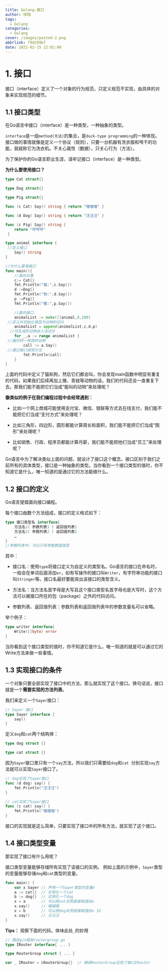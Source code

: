 ```yaml
---
title: Golang-接口
author: 饼铛
tags:
  - Golang
categories:
  - Golang
cover: /images/pasted-2.png
abbrlink: f9d199b7
date: 2021-02-15 22:02:00
---
```

# 1. 接口

接口（interface）定义了一个对象的行为规范，只定义规范不实现，由具体的对象来实现规范的细节。

## 1.1 接口类型

在Go语言中接口（interface）是一种类型，一种抽象的类型。

`interface`是一组`method(方法)`的集合，是`duck-type programming`的一种体现。接口做的事情就像是定义一个协议（规则），只要一台机器有洗衣服和甩干的功能，我就称它为洗衣机。不关心属性（数据），只关心行为（方法）。

为了保护你的Go语言职业生涯，请牢记接口（interface）是一种类型。

**为什么要使用接口？**

```go
type Cat struct{}

type Dog struct{}

type Pig struct{}

func (c Cat) Say() string { return "喵喵喵" }

func (d Dog) Say() string { return "汪汪汪" }

func (c Pig) Say() string {
	return "哼哼哼"
 }

type animal interface {
 //定义接口
	Say() string
}

//为什么要用接口
func main(){
	//面向对象
	c:= Cat{}
	fmt.Println("猫:",c.Say())
	d :=Dog{}
	fmt.Println("狗:",d.Say())
	p :=Pig{}
	fmt.Println("猪:",p.Say())

	//面向接口
	animalList := make([]animal,0,100)
 //定义并初始化类型为动物的切片
	animalList = append(animalList,c,d,p)
  //将生成的动物存入该切片
	for _,a := range animalList {
 //遍历同一特效的动物
		call := a.Say()
 //通过接口调用方法
		fmt.Println(call)
	}
}
```

上面的代码中定义了猫和狗，然后它们都会叫，你会发现main函数中明显有重复的代码，如果我们后续再加上猪、青蛙等动物的话，我们的代码还会一直重复下去。那我们能不能把它们当成“能叫的动物”来处理呢？

**像类似的例子在我们编程过程中会经常遇到：**

- 比如一个网上商城可能使用支付宝、微信、银联等方式去在线支付，我们能不能把它们当成“支付方式”来处理呢？

- 比如三角形，四边形，圆形都能计算周长和面积，我们能不能把它们当成“图形”来处理呢？

- 比如销售、行政、程序员都能计算月薪，我们能不能把他们当成“员工”来处理呢？

Go语言中为了解决类似上面的问题，就设计了接口这个概念。接口区别于我们之前所有的具体类型，接口是一种抽象的类型。当你看到一个接口类型的值时，你不知道它是什么，唯一知道的是通过它的方法能做什么。

## 1.2 接口的定义

Go语言提倡面向接口编程。

每个接口由数个方法组成，接口的定义格式如下：

```go
type 接口类型名 interface{
    方法名1( 参数列表1 ) 返回值列表1
    方法名2( 参数列表2 ) 返回值列表2
    …
}
//参数列表中，可以只写参数数据类型
```

其中：

- 接口名：使用`type`将接口定义为自定义的类型名。Go语言的接口在命名时，一般会在单词后面添加`er`，如有写操作的接口叫`Writer`，有字符串功能的接口叫`Stringer`等。接口名最好要能突出该接口的类型含义。

- 方法名：当方法名首字母是大写且这个接口类型名首字母也是大写时，这个方法可以被接口所在的包（package）之外的代码访问。

- 参数列表、返回值列表：参数列表和返回值列表中的参数变量名可以省略。

举个例子：

```go
type writer interface{
    Write([]byte) error
}
```

当你看到这个接口类型的值时，你不知道它是什么，唯一知道的就是可以通过它的Write方法来做一些事情。

## 1.3 实现接口的条件

一个对象只要全部实现了接口中的方法，那么就实现了这个接口。换句话说，接口就是一个**需要实现的方法列表**。

我们来定义一个`Sayer`接口：

```go
// Sayer 接口
type Sayer interface {
	say()
}

```

定义`dog`和`cat`两个结构体：

```go
type dog struct {}

type cat struct {}

```

因为`Sayer`接口里只有一个`say`方法，所以我们只需要给`dog`和`cat `分别实现`say`方法就可以实现`Sayer`接口了。

```go
// dog实现了Sayer接口
func (d dog) say() {
	fmt.Println("汪汪汪")
}

// cat实现了Sayer接口
func (c cat) say() {
	fmt.Println("喵喵喵")
}
```

接口的实现就是这么简单，只要实现了接口中的所有方法，就实现了这个接口。

## 1.4 接口类型变量

那实现了接口有什么用呢？

接口类型变量能够存储所有实现了该接口的实例。 例如上面的示例中，`Sayer`类型的变量能够存储`dog`和`cat`类型的变量。

```go
func main() {
	var x Sayer // 声明一个Sayer类型的变量x
	a := cat{}  // 实例化一个cat
	b := dog{}  // 实例化一个dog
	x = a       // 可以把cat实例直接赋值给x
	x.say()     // 喵喵喵
	x = b       // 可以把dog实例直接赋值给x 32
	x.say()     // 汪汪汪
}
```

**Tips：** 观察下面的代码，体味此处`_`的妙用

```go
// 摘自gin框架routergroup.go
type IRouter interface{ ... }

type RouterGroup struct { ... }

var _ IRouter = &RouterGroup{}  // 确保RouterGroup实现了接口IRouter
```

